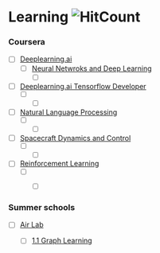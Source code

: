 # Learning ![HitCount](http://hits.dwyl.com/Ozi97/Learning.svg)

### Coursera 

- [ ] [Deeplearning.ai](https://www.deeplearning.ai)
	- [ ] [Neural Netwroks and Deep Learning](https://www.coursera.org/learn/neural-networks-deep-learning)
	  - [ ] []()  

- [ ] [Deeplearning.ai Tensorflow Developer](https://www.deeplearning.ai)
	- [ ] []()
	  - [ ] []()  
    
- [ ] [Natural Language Processing]()
	- [ ] []()
	  - [ ] []()  

- [ ] [Spacecraft Dynamics and Control]()
	- [ ] []()
	  - [ ] []()  
    
- [ ] [Reinforcement Learning]()
	- [ ] []()
	  - [ ] []()  


### Summer schools
- [ ] [Air Lab](https://theairlab.org/summer2020/)
	- [ ] [1.1 Graph Learning](https://theairlab.org/summer2020/#1.1) 
	
